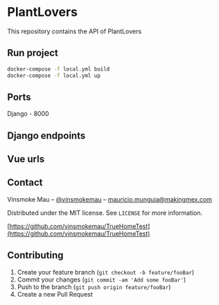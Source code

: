 # PlantLovers
This repository contains the API of PlantLovers

## Run project

```sh
docker-compose -f local.yml build
docker-compose -f local.yml up
```

## Ports
Django - 8000

## Django endpoints


## Vue urls


## Contact

Vinsmoke Mau – [@vinsmokemau](https://twitter.com/vinsmokemau) – mauricio.munguia@makingmex.com

Distributed under the MIT license. See ``LICENSE`` for more information.

[https://github.com/vinsmokemau/TrueHomeTest](https://github.com/vinsmokemau/TrueHomeTest)

## Contributing

1. Create your feature branch (`git checkout -b feature/fooBar`)
2. Commit your changes (`git commit -am 'Add some fooBar'`)
3. Push to the branch (`git push origin feature/fooBar`)
4. Create a new Pull Request